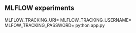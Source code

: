 ## MLFLOW experiments

MLFLOW_TRACKING_URI=
MLFLOW_TRACKING_USERNAME=
MLFOW_TRACKING_PASSWORD=
python app.py